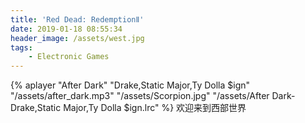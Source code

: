 ```yaml
---
title: 'Red Dead: RedemptionⅡ'
date: 2019-01-18 08:55:34
header_image: /assets/west.jpg
tags:
    - Electronic Games
---
```

{% aplayer "After Dark" "Drake,Static Major,Ty Dolla $ign" "/assets/after_dark.mp3" "/assets/Scorpion.jpg" "/assets/After Dark-Drake,Static Major,Ty Dolla $ign.lrc" %}
欢迎来到西部世界
<!-- more -->